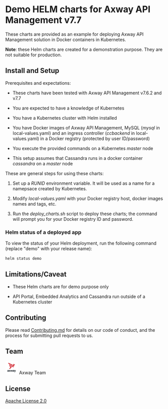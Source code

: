 # Demo HELM charts for Axway API Management v7.7

These charts are provided as an example for deploying Axway API Management solution in Docker containers in Kubernetes.

**Note**: these Helm charts are created for a demonstration purpose. They are not suitable for production.

## Install and Setup

Prerequisites and expectations:

- These charts have been tested with Axway API Management v7.6.2 and v7.7

- You are expected to have a knowledge of Kubernetes

- You have a Kubernetes cluster with Helm installed 

- You have Docker images of Axway API Management, MySQL (*mysql* in local-values.yaml) and an ingress controller (*ccbackend* in local-values.yaml) in a Docker registry (protected by user ID/password)

- You execute the provided commands on a Kubernetes *master* node

- This setup assumes that Cassandra runs in a docker container *cassandra* on a *master* node

These are general steps for using these charts:

1. Set up a *RUNID* environment variable. It will be used as a name for a namepsace created by Kubernetes.

2. Modify *local-values.yaml* with your Docker registry host, docker images names and tags, etc.

3. Run the *deploy_charts.sh* script to deploy these charts; the command will prompt you for your Docker registry ID and password.

### Helm status of a deployed app

To view the status of your Helm deployment, run the following command (replace "demo" with your release name):

```bash
helm status demo
```

## Limitations/Caveat

- These Helm charts are for demo purpose only

- API Portal, Embedded Analytics and Cassandra run outside of a Kubernetes cluster

## Contributing

Please read [Contributing.md](https://github.com/Axway-API-Management-Plus/Common/blob/master/Contributing.md) for details on our code of conduct, and the process for submitting pull requests to us.

## Team

![alt text](https://github.com/Axway-API-Management-Plus/Common/blob/master/img/AxwayLogoSmall.png)
Axway Team

## License

[Apache License 2.0](/LICENSE)
